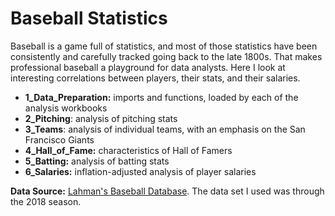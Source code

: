 # Baseball Statistics

Baseball is a game full of statistics, and most of those statistics have been consistently and carefully tracked going back to the late 1800s. That makes professional baseball a playground for data analysts. Here I look at interesting correlations between players, their stats, and their salaries.

* **1_Data_Preparation:** imports and functions, loaded by each of the analysis workbooks
* **2_Pitching**: analysis of pitching stats
* **3_Teams**: analysis of individual teams, with an emphasis on the San Francisco Giants
* **4_Hall_of_Fame:** characteristics of Hall of Famers
* **5_Batting:** analysis of batting stats
* **6_Salaries:** inflation-adjusted analysis of player salaries

**Data Source:** [Lahman's Baseball Database](http://www.seanlahman.com/baseball-archive/statistics/). The data set I used was through the 2018 season.
